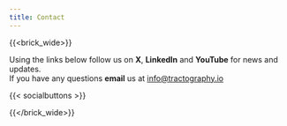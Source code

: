 ```yaml
---
title: Contact
---
```

 {{<brick_wide>}}

Using the links below follow us on <b>X</b>, <b>LinkedIn</b> and <b>YouTube</b> for news and updates. <br>If you have any questions <b>email</b> us at info@tractography.io

{{< socialbuttons >}}


{{</brick_wide>}}